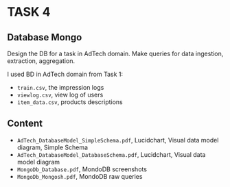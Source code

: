 # TASK 4
## Database Mongo 

Design the DB for a task in AdTech domain. Make queries for data ingestion, extraction, aggregation.

I used BD in AdTech domain from Task 1:
* `train.csv`, the impression logs     
* `viewlog.csv`, view log of users    
* `item_data.csv`, products descriptions

## Content
* `AdTech_DatabaseModel_SimpleSchema.pdf`, Lucidchart, Visual data model diagram, Simple Schema 
* `AdTech_DatabaseModel_DatabaseSchema.pdf`, Lucidchart, Visual data model diagram
* `MongoDb_Database.pdf`, MondoDB screenshots
* `MongoDb_Mongosh.pdf`, MondoDB raw queries


